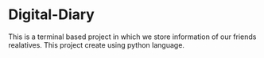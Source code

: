 # Digital-Diary
This is a terminal based project in which we store information of our friends realatives. This project create using python language.
